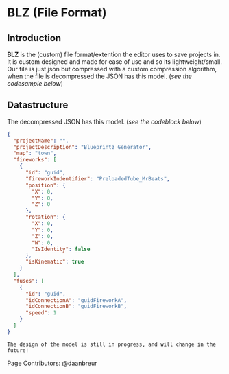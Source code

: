 # BLZ (File Format)


## Introduction
**BLZ** is the (custom) file format/extention the editor uses to save projects in. It is custom designed and made for ease of use and so its lightweight/small.
Our file is just json but compressed with a custom compression algorithm, when the file is decompressed the JSON has this model. (*see the codesample below*)

## Datastructure
The decompressed JSON has this model. (*see the codeblock below*)

```json
{
  "projectName": "",
  "projectDescription": "Blueprintz Generator",
  "map": "town",
  "fireworks": [
    {
      "id": "guid",
      "fireworkIndentifier": "PreloadedTube_MrBeats",
      "position": {
        "X": 0,
        "Y": 0,
        "Z": 0
      },
      "rotation": {
        "X": 0,
        "Y": 0,
        "Z": 0,
        "W": 0,
        "IsIdentity": false
      },
      "isKinematic": true
    }
  ],
  "fuses": [
    {
      "id": "guid",
      "idConnectionA": "guidFireworkA",
      "idConnectionB": "guidFireworkB",
      "speed": 1
    }
  ]
}
```

```note
The design of the model is still in progress, and will change in the future!
```

Page Contributors: @daanbreur

